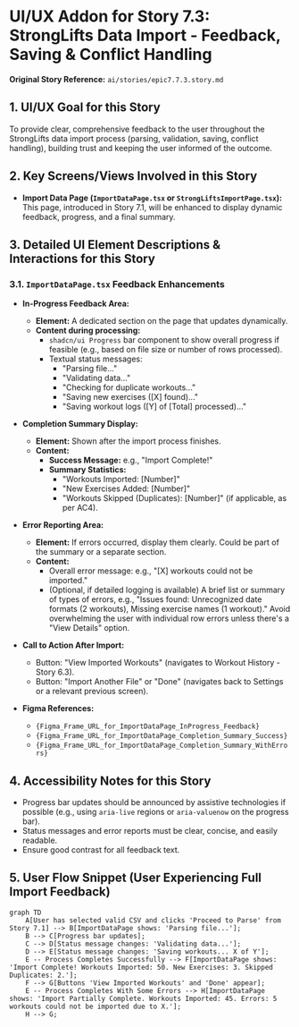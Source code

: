 # UI/UX Addon for Story 7.3: StrongLifts Data Import - Feedback, Saving & Conflict Handling

**Original Story Reference:** `ai/stories/epic7.7.3.story.md`

## 1. UI/UX Goal for this Story

To provide clear, comprehensive feedback to the user throughout the StrongLifts data import process (parsing, validation, saving, conflict handling), building trust and keeping the user informed of the outcome.

## 2. Key Screens/Views Involved in this Story

- **Import Data Page (`ImportDataPage.tsx` or `StrongLiftsImportPage.tsx`):** This page, introduced in Story 7.1, will be enhanced to display dynamic feedback, progress, and a final summary.

## 3. Detailed UI Element Descriptions & Interactions for this Story

### 3.1. `ImportDataPage.tsx` Feedback Enhancements

- **In-Progress Feedback Area:**
  - **Element:** A dedicated section on the page that updates dynamically.
  - **Content during processing:**
    - `shadcn/ui Progress` bar component to show overall progress if feasible (e.g., based on file size or number of rows processed).
    - Textual status messages:
      - "Parsing file..."
      - "Validating data..."
      - "Checking for duplicate workouts..."
      - "Saving new exercises ([X] found)..."
      - "Saving workout logs ([Y] of [Total] processed)..."
- **Completion Summary Display:**
  - **Element:** Shown after the import process finishes.
  - **Content:**
    - **Success Message:** e.g., "Import Complete!"
    - **Summary Statistics:**
      - "Workouts Imported: [Number]"
      - "New Exercises Added: [Number]"
      - "Workouts Skipped (Duplicates): [Number]" (if applicable, as per AC4).
- **Error Reporting Area:**
  - **Element:** If errors occurred, display them clearly. Could be part of the summary or a separate section.
  - **Content:**
    - Overall error message: e.g., "[X] workouts could not be imported."
    - (Optional, if detailed logging is available) A brief list or summary of types of errors, e.g., "Issues found: Unrecognized date formats (2 workouts), Missing exercise names (1 workout)." Avoid overwhelming the user with individual row errors unless there's a "View Details" option.
- **Call to Action After Import:**
  - Button: "View Imported Workouts" (navigates to Workout History - Story 6.3).
  - Button: "Import Another File" or "Done" (navigates back to Settings or a relevant previous screen).

- **Figma References:**
  - `{Figma_Frame_URL_for_ImportDataPage_InProgress_Feedback}`
  - `{Figma_Frame_URL_for_ImportDataPage_Completion_Summary_Success}`
  - `{Figma_Frame_URL_for_ImportDataPage_Completion_Summary_WithErrors}`

## 4. Accessibility Notes for this Story

- Progress bar updates should be announced by assistive technologies if possible (e.g., using `aria-live` regions or `aria-valuenow` on the progress bar).
- Status messages and error reports must be clear, concise, and easily readable.
- Ensure good contrast for all feedback text.

## 5. User Flow Snippet (User Experiencing Full Import Feedback)

```mermaid
graph TD
    A[User has selected valid CSV and clicks 'Proceed to Parse' from Story 7.1] --> B[ImportDataPage shows: 'Parsing file...'];
    B --> C[Progress bar updates];
    C --> D[Status message changes: 'Validating data...'];
    D --> E[Status message changes: 'Saving workouts... X of Y'];
    E -- Process Completes Successfully --> F[ImportDataPage shows: 'Import Complete! Workouts Imported: 50. New Exercises: 3. Skipped Duplicates: 2.'];
    F --> G[Buttons 'View Imported Workouts' and 'Done' appear];
    E -- Process Completes With Some Errors --> H[ImportDataPage shows: 'Import Partially Complete. Workouts Imported: 45. Errors: 5 workouts could not be imported due to X.'];
    H --> G;
```
